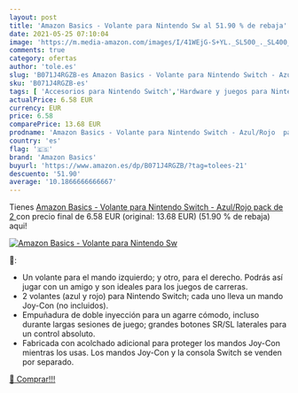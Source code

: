 ```yaml
---
layout: post
title: 'Amazon Basics - Volante para Nintendo Sw al 51.90 % de rebaja'
date: 2021-05-25 07:10:04
image: 'https://m.media-amazon.com/images/I/41WEjG-S+YL._SL500_._SL400_.jpg'
comments: true
category: ofertas
author: 'tole.es'
slug: 'B071J4RGZB-es Amazon Basics - Volante para Nintendo Switch - Azul/Rojo...'
sku: 'B071J4RGZB-es'
tags: [ 'Accesorios para Nintendo Switch','Hardware y juegos para Nintendo Switch','Mandos para Nintendo Switch','Videojuegos','amazon basics','nintendo', ]
actualPrice: 6.58 EUR
currency: EUR
price: 6.58
comparePrice: 13.68 EUR
prodname: 'Amazon Basics - Volante para Nintendo Switch - Azul/Rojo  pack de 2 '
country: 'es'
flag: '🇪🇸'
brand: 'Amazon Basics'
buyurl: 'https://www.amazon.es/dp/B071J4RGZB/?tag=tolees-21'
descuento: '51.90'
average: '10.1866666666667'
---
```


Tienes [Amazon Basics - Volante para Nintendo Switch - Azul/Rojo  pack de 2 ](https://www.amazon.es/dp/B071J4RGZB/?tag=tolees-21) con precio final de  6.58 EUR (original: 13.68 EUR) (51.90 %  de rebaja) aqui!

[![Amazon Basics - Volante para Nintendo Sw](https://m.media-amazon.com/images/I/41WEjG-S+YL._SL500_._SL400_.jpg)](https://www.amazon.es/dp/B071J4RGZB/?tag=tolees-21)

🔎:

- Un volante para el mando izquierdo; y otro, para el derecho. Podrás así jugar con un amigo y son ideales para los juegos de carreras.
- 2 volantes (azul y rojo) para Nintendo Switch; cada uno lleva un mando Joy-Con (no incluidos).
- Empuñadura de doble inyección para un agarre cómodo, incluso durante largas sesiones de juego; grandes botones SR/SL laterales para un control absoluto.
- Fabricada con acolchado adicional para proteger los mandos Joy-Con mientras los usas. Los mandos Joy-Con y la consola Switch se venden por separado.

[🛒 Comprar!!!](https://www.amazon.es/dp/B071J4RGZB/?tag=tolees-21)
